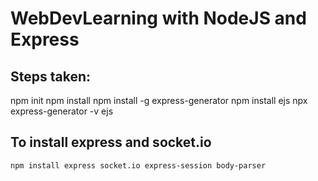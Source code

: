# WebDevLearning with NodeJS and Express

## Steps taken:
npm init
npm install 
npm install -g express-generator
npm install ejs
npx express-generator -v ejs <src>

## To install express and socket.io
```bash
npm install express socket.io express-session body-parser
```